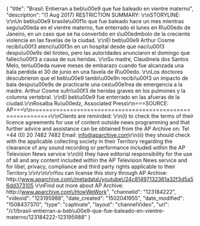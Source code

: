 {
    "title": "Brasil: Entierran a beb\u00e9 que fue baleado en vientre materno",
    "description": "(1 Aug 2017) RESTRICTION SUMMARY: \r\nSTORYLINE: \r\nUn beb\u00e9 brasile\u00f1o que fue baleado hace un mes mientras segu\u00eda en el vientre materno, fue enterrado el lunes en R\u00edo de Janeiro, en un caso que se ha convertido en s\u00edmbolo de la creciente violencia en las favelas de la ciudad. \r\nEl beb\u00e9 Arthur Cosme recibi\u00f3 atenci\u00f3n en un hospital desde que naci\u00f3 despu\u00e9s del tiroteo, pero las autoridades anunciaron el domingo que falleci\u00f3 a causa de sus heridas. \r\nSu madre, Claudineia dos Santos Melo, ten\u00eda nueve meses de embarazo cuando fue alcanzada una bala perdida el 30 de junio en una favela de R\u00edo. \r\nLos doctores descubrieron que el beb\u00e9 tambi\u00e9n recibi\u00f3 un impacto de bala despu\u00e9s de practicarle una ces\u00e1rea de emergencia a la madre. Arthur Cosme sufri\u00f3 de heridas graves en los pulmones y la columna vertebral. \r\nEl beb\u00e9 fue enterrado en las afueras de la ciudad.\r\nRosalba Ru\u00edz, Associated Press\r\n===SOURCE: AP===\r\n===========================================================\r\nClients are reminded: \r\n(i) to check the terms of their licence agreements for use of content outside news programming and that further advice and assistance can be obtained from the AP Archive on: Tel +44 (0) 20 7482 7482 Email: info@aparchive.com\r\n(ii) they should check with the applicable collecting society in their Territory regarding the clearance of any sound recording or performance included within the AP Television News service \r\n(iii) they have editorial responsibility for the use of all and any content included within the AP Television News service and for libel, privacy, compliance and third party rights applicable to their Territory.\r\n\r\n\r\nYou can license this story through AP Archive: http:\/\/www.aparchive.com\/metadata\/youtube\/24c81497132361a32f3d5a56dd373105 \r\nFind out more about AP Archive: http:\/\/www.aparchive.com\/HowWeWork",
    "channelid": "123184222",
    "videoid": "123195988",
    "date_created": "1502041955",
    "date_modified": "1508437370",
    "type": "captivate",
    "layout": "channelVideo",
    "url": "\/c1\/brasil-entierran-a-beb\u00e9-que-fue-baleado-en-vientre-materno\/123184222-123195988"
}